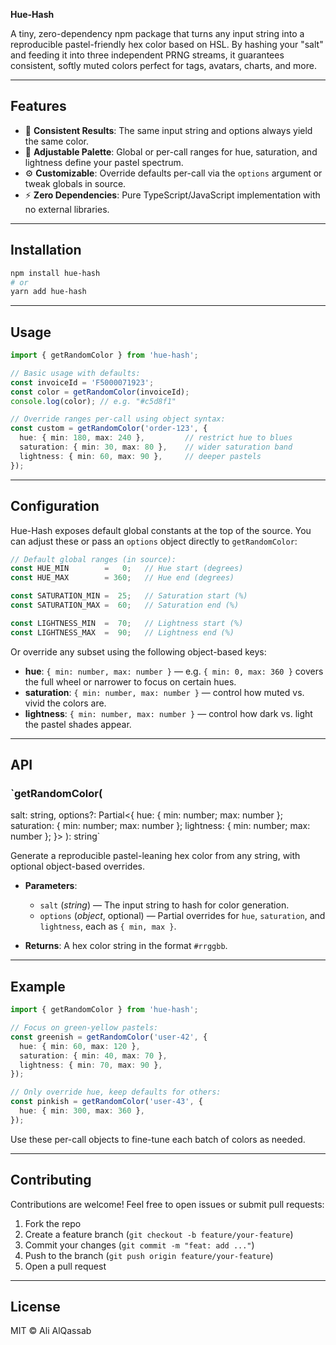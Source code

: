 **Hue-Hash**

A tiny, zero-dependency npm package that turns any input string into a reproducible pastel-friendly hex color based on HSL. By hashing your "salt" and feeding it into three independent PRNG streams, it guarantees consistent, softly muted colors perfect for tags, avatars, charts, and more.

---

## Features

* 🎨 **Consistent Results**: The same input string and options always yield the same color.
* 🌈 **Adjustable Palette**: Global or per-call ranges for hue, saturation, and lightness define your pastel spectrum.
* ⚙️ **Customizable**: Override defaults per-call via the `options` argument or tweak globals in source.
* ⚡️ **Zero Dependencies**: Pure TypeScript/JavaScript implementation with no external libraries.

---

## Installation

```bash
npm install hue-hash
# or
yarn add hue-hash
```

---

## Usage

```ts
import { getRandomColor } from 'hue-hash';

// Basic usage with defaults:
const invoiceId = 'F5000071923';
const color = getRandomColor(invoiceId);
console.log(color); // e.g. "#c5d8f1"

// Override ranges per-call using object syntax:
const custom = getRandomColor('order-123', {
  hue: { min: 180, max: 240 },         // restrict hue to blues
  saturation: { min: 30, max: 80 },    // wider saturation band
  lightness: { min: 60, max: 90 },     // deeper pastels
});
```

---

## Configuration

Hue-Hash exposes default global constants at the top of the source. You can adjust these or pass an `options` object directly to `getRandomColor`:

```ts
// Default global ranges (in source):
const HUE_MIN        =   0;   // Hue start (degrees)
const HUE_MAX        = 360;   // Hue end (degrees)

const SATURATION_MIN =  25;   // Saturation start (%)
const SATURATION_MAX =  60;   // Saturation end (%)

const LIGHTNESS_MIN  =  70;   // Lightness start (%)
const LIGHTNESS_MAX  =  90;   // Lightness end (%)
```

Or override any subset using the following object-based keys:

* **hue**: `{ min: number, max: number }` — e.g. `{ min: 0, max: 360 }` covers the full wheel or narrower to focus on certain hues.
* **saturation**: `{ min: number, max: number }` — control how muted vs. vivid the colors are.
* **lightness**: `{ min: number, max: number }` — control how dark vs. light the pastel shades appear.

---

## API

### \`getRandomColor(

salt: string,
options?: Partial<{
hue: { min: number; max: number };
saturation: { min: number; max: number };
lightness: { min: number; max: number };
}>
): string\`

Generate a reproducible pastel-leaning hex color from any string, with optional object-based overrides.

* **Parameters**:

  * `salt` (*string*) — The input string to hash for color generation.
  * `options` (*object*, optional) — Partial overrides for `hue`, `saturation`, and `lightness`, each as `{ min, max }`.
* **Returns**: A hex color string in the format `#rrggbb`.

---

## Example

```ts
import { getRandomColor } from 'hue-hash';

// Focus on green-yellow pastels:
const greenish = getRandomColor('user-42', {
  hue: { min: 60, max: 120 },
  saturation: { min: 40, max: 70 },
  lightness: { min: 70, max: 90 },
});

// Only override hue, keep defaults for others:
const pinkish = getRandomColor('user-43', {
  hue: { min: 300, max: 360 },
});
```

Use these per-call objects to fine-tune each batch of colors as needed.

---

## Contributing

Contributions are welcome! Feel free to open issues or submit pull requests:

1. Fork the repo
2. Create a feature branch (`git checkout -b feature/your-feature`)
3. Commit your changes (`git commit -m "feat: add ..."`)
4. Push to the branch (`git push origin feature/your-feature`)
5. Open a pull request

---

## License

MIT © Ali AlQassab
